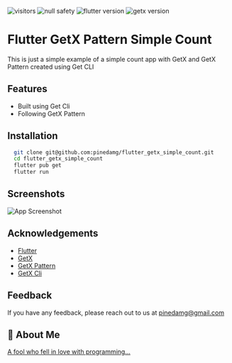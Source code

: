 ![visitors](https://visitor-badge.glitch.me/badge?page_id=pinedamg.flutter_getx_simple_count)
![null safety](https://img.shields.io/badge/null-safety-blue)
![flutter version](https://img.shields.io/badge/flutter-3.x-blue)
![getx version](https://img.shields.io/badge/getx-4.x-blue)

# Flutter GetX Pattern Simple Count
This is just a simple example of a simple count app with GetX and GetX Pattern created using Get CLI

## Features
- Built using Get Cli
- Following GetX Pattern

## Installation
```bash
  git clone git@github.com:pinedamg/flutter_getx_simple_count.git
  cd flutter_getx_simple_count
  flutter pub get
  flutter run
```

## Screenshots
![App Screenshot](https://via.placeholder.com/468x300?text=App+Screenshot+Here)

## Acknowledgements
 - [Flutter](https://github.com/flutter/flutter)
 - [GetX](https://github.com/jonataslaw/getx)
 - [GetX Pattern](https://github.com/kauemurakami/getx_pattern)
 - [GetX Cli](https://github.com/jonataslaw/get_cli)

## Feedback
If you have any feedback, please reach out to us at pinedamg@gmail.com

## 🚀 About Me
[A fool who fell in love with programming...](https://www.linkedin.com/in/pinedamg/)